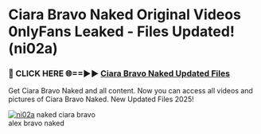# Ciara Bravo Naked Original Videos 0nlyFans Leaked - Files Updated! (ni02a)

<h3>🔴 CLICK HERE 🌐==►► <a href="https://tinyurl.com/up5wt9bj" rel="nofollow">Ciara Bravo Naked Updated Files</a></h3>

Get Ciara Bravo Naked and all content. Now you can access all videos and pictures of Ciara Bravo Naked. New Updated Files 2025!

[![ni02a](https://i.imgur.com/ABiUzMV.gif)](https://tinyurl.com/up5wt9bj)
naked ciara bravo<br>
alex bravo naked